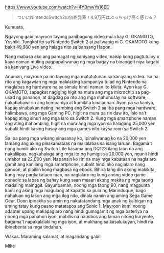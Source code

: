https://www.youtube.com/watch?v=4YBmwYs16EE

> ついにNintendoSwitch2の価格発表！4.9万円はぶっちゃけ高く感じる？ 

Kumusta,

Ngayong gabi mayroon tayong panibagong video mula kay G. OKAMOTO, Yoshiki. Tungkol ito sa Nintendo Switch 2 at paliwanig ni G. OKAMOTO kung bakit 49,980 yen ang halaga nito sa bansang Hapon.

Nang mabasa ako ang pamagat ng kaniyang video, naisip kong pagtutuloy o kaya naman muling pagpapaliwanag ng mga bagay na binanggit niya kagabi sa kaniyang Live video.

Anuman, mayroon pa rin tayong mga matututunan sa kaniyang video. Isa na rito ang kagawian ng mga malalaking kompaniya tulad ng Nintendo na maglabas ng hardware na sa simula hindi naman ito kikita. Ayon kay G. OKAMOTO, sapagkat nagiging higit na mura ang mga microchip sa pag-usad ng panahon, at dagdag pa rito ang mga mahuhusay na software, nakababawi rin ang kompaniya at kumikita kinalaunan. Ayon pa sa kaniya, kapag sinubukan nating ihambing ang Switch 2 sa iba pang mga hardware, halimbawa, ang mga Gaming PC, higit na mura pa rin daw ito, lalo na't kapag ating sinuri ang mga laro sa Switch 2. Kung mga smartphone naman ang ating ihahambing, higit na mura ang mga iyon sa halagang 25,000 yen, subalit hindi kasing husay ang mga games nito kaysa roon sa Switch 2.

Sa iba pang mga wikang sinasanay ko, ipinaliwanag ko na 20,000 yen lamang ang aking pinakamataas na mailalabas sa isang laruan. Bagama't nang bumili ako ng Switch Lite kasama ang DQ123 ilang taon na ang nakalilipas, nagkahalaga ang mga ito ng humigit sa 20,000 yen, ngunit hindi umabot sa 22,000 yen. Napansin ko rin na may mga kabataan na naglalaro gamit ang kanilang mga smartphone, subalit hindi ako naglalaro nang ganoon, at pipiliin kong magbasa ng ebook. Bihira lang din akong makikita, kung may pagkakataon man, na naglalaro ng kung anong video game console sa labas ng bahay kung saan maaari akong makita ng mga taong madaling mainggit. Gayunpaman, noong mga taong 90, nang magpunta kami ng aking mga magulang at kapatid sa pulo ng Marinduque, bago nahaluan ng lason ang mga ilog nito, dinala namin ang aming Sega Game Gear. Doon ipinakita sa amin ng nakatatandang mga anak ng kaibigan ng aming tatay kung paano matatapos ang Sonic 1. Mayroon kami noong adapter upang makapaglaro nang hindi gumagamit ng mga bateriya na noong mga panahon iyon, mabilis na nauubos ang laman nitong kuryente, bagama't napakalalaki ng mga iyon, at mukhang sa kasalukuyan, hindi na ibinebenta sa mga tindahan. 

Wakas. Maraming salamat, at magandang gabi!

Mike
